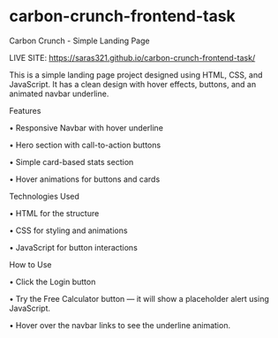 # carbon-crunch-frontend-task

Carbon Crunch - Simple Landing Page

LIVE SITE: https://saras321.github.io/carbon-crunch-frontend-task/


This is a simple landing page project designed using HTML, CSS, and JavaScript. It has a clean design with hover effects, buttons, and an animated navbar underline.

Features

• Responsive Navbar with hover underline

• Hero section with call-to-action buttons

• Simple card-based stats section

• Hover animations for buttons and cards


Technologies Used

• HTML for the structure

• CSS for styling and animations

• JavaScript for button interactions



How to Use

• Click the Login button

• Try the Free Calculator button — it will show a placeholder alert using JavaScript.

• Hover over the navbar links to see the underline animation.
